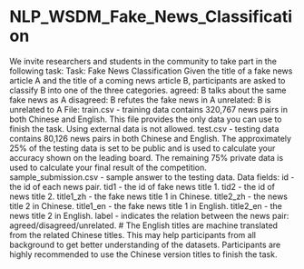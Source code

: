 # NLP_WSDM_Fake_News_Classification
We invite researchers and students in the community to take part in the following task: Task: Fake News Classification  Given the title of a fake news article A and the title of a coming news article B, participants are asked to classify B into one of the three categories.  agreed: B talks about the same fake news as A disagreed: B refutes the fake news in A unrelated: B is unrelated to A  File: train.csv - training data contains 320,767 news pairs in both Chinese and English. This file provides the only data you can use to finish the task. Using external data is not allowed. test.csv - testing data contains 80,126 news pairs in both Chinese and English. The approximately 25% of the testing data is set to be public and is used to calculate your accuracy shown on the leading board. The remaining 75% private data is used to calculate your final result of the competition. sample_submission.csv - sample answer to the testing data.  Data fields: id - the id of each news pair. tid1 - the id of fake news title 1. tid2 - the id of news title 2. title1_zh - the fake news title 1 in Chinese. title2_zh - the news title 2 in Chinese. title1_en - the fake news title 1 in English. title2_en - the news title 2 in English. label - indicates the relation between the news pair: agreed/disagreed/unrelated.  # The English titles are machine translated from the related Chinese titles. This may help participants from all background to get better understanding of the datasets. Participants are highly recommended to use the Chinese version titles to finish the task.
